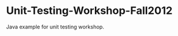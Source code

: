 Unit-Testing-Workshop-Fall2012
==============================

Java example for unit testing workshop.
